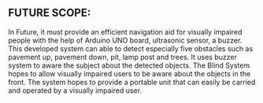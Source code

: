 ## FUTURE SCOPE:

 In Future, it must provide an efficient navigation aid for visually impaired 
people with the help of Arduino UNO board, ultrasonic sensor, a buzzer. This 
developed system can able to detect especially five obstacles such as pavement up, 
pavement down, pit, lamp post and trees. It uses buzzer system to aware the subject 
about the detected objects.
 The Blind System hopes to allow visually impaired users to be aware about the 
objects in the front. The system hopes to provide a portable unit that can easily be 
carried and operated by a visually impaired user.
